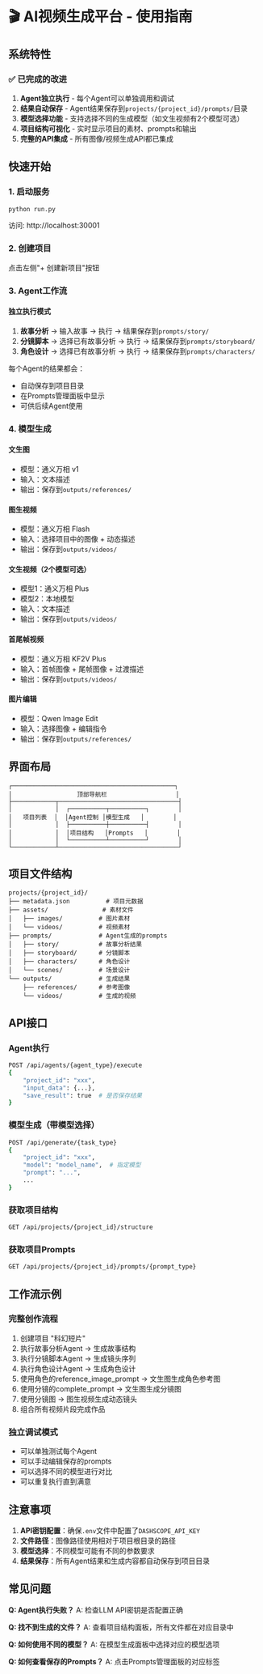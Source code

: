 # 🎬 AI视频生成平台 - 使用指南

## 系统特性

### ✅ 已完成的改进

1. **Agent独立执行** - 每个Agent可以单独调用和调试
2. **结果自动保存** - Agent结果保存到`projects/{project_id}/prompts/`目录
3. **模型选择功能** - 支持选择不同的生成模型（如文生视频有2个模型可选）
4. **项目结构可视化** - 实时显示项目的素材、prompts和输出
5. **完整的API集成** - 所有图像/视频生成API都已集成

## 快速开始

### 1. 启动服务
```bash
python run.py
```
访问: http://localhost:30001

### 2. 创建项目
点击左侧"+ 创建新项目"按钮

### 3. Agent工作流

#### 独立执行模式
1. **故事分析** → 输入故事 → 执行 → 结果保存到`prompts/story/`
2. **分镜脚本** → 选择已有故事分析 → 执行 → 结果保存到`prompts/storyboard/`
3. **角色设计** → 选择已有故事分析 → 执行 → 结果保存到`prompts/characters/`

每个Agent的结果都会：
- 自动保存到项目目录
- 在Prompts管理面板中显示
- 可供后续Agent使用

### 4. 模型生成

#### 文生图
- 模型：通义万相 v1
- 输入：文本描述
- 输出：保存到`outputs/references/`

#### 图生视频
- 模型：通义万相 Flash
- 输入：选择项目中的图像 + 动态描述
- 输出：保存到`outputs/videos/`

#### 文生视频（2个模型可选）
- 模型1：通义万相 Plus
- 模型2：本地模型
- 输入：文本描述
- 输出：保存到`outputs/videos/`

#### 首尾帧视频
- 模型：通义万相 KF2V Plus
- 输入：首帧图像 + 尾帧图像 + 过渡描述
- 输出：保存到`outputs/videos/`

#### 图片编辑
- 模型：Qwen Image Edit
- 输入：选择图像 + 编辑指令
- 输出：保存到`outputs/references/`

## 界面布局

```
┌─────────────────────────────────────────────┐
│                  顶部导航栏                   │
├────────────┬─────────────────────────────────┤
│            │  ┌──────────┬──────────┐        │
│   项目列表  │  │Agent控制 │模型生成   │        │
│            │  ├──────────┼──────────┤        │
│            │  │项目结构   │Prompts   │        │
│            │  └──────────┴──────────┘        │
└────────────┴─────────────────────────────────┘
```

## 项目文件结构

```
projects/{project_id}/
├── metadata.json          # 项目元数据
├── assets/               # 素材文件
│   ├── images/          # 图片素材
│   └── videos/          # 视频素材
├── prompts/             # Agent生成的prompts
│   ├── story/           # 故事分析结果
│   ├── storyboard/      # 分镜脚本
│   ├── characters/      # 角色设计
│   └── scenes/          # 场景设计
└── outputs/             # 生成结果
    ├── references/      # 参考图像
    └── videos/          # 生成的视频
```

## API接口

### Agent执行
```bash
POST /api/agents/{agent_type}/execute
{
    "project_id": "xxx",
    "input_data": {...},
    "save_result": true  # 是否保存结果
}
```

### 模型生成（带模型选择）
```bash
POST /api/generate/{task_type}
{
    "project_id": "xxx",
    "model": "model_name",  # 指定模型
    "prompt": "...",
    ...
}
```

### 获取项目结构
```bash
GET /api/projects/{project_id}/structure
```

### 获取项目Prompts
```bash
GET /api/projects/{project_id}/prompts/{prompt_type}
```

## 工作流示例

### 完整创作流程
1. 创建项目 "科幻短片"
2. 执行故事分析Agent → 生成故事结构
3. 执行分镜脚本Agent → 生成镜头序列
4. 执行角色设计Agent → 生成角色设计
5. 使用角色的reference_image_prompt → 文生图生成角色参考图
6. 使用分镜的complete_prompt → 文生图生成分镜图
7. 使用分镜图 → 图生视频生成动态镜头
8. 组合所有视频片段完成作品

### 独立调试模式
- 可以单独测试每个Agent
- 可以手动编辑保存的prompts
- 可以选择不同的模型进行对比
- 可以重复执行直到满意

## 注意事项

1. **API密钥配置**：确保`.env`文件中配置了`DASHSCOPE_API_KEY`
2. **文件路径**：图像路径使用相对于项目根目录的路径
3. **模型选择**：不同模型可能有不同的参数要求
4. **结果保存**：所有Agent结果和生成内容都自动保存到项目目录

## 常见问题

**Q: Agent执行失败？**
A: 检查LLM API密钥是否配置正确

**Q: 找不到生成的文件？**
A: 查看项目结构面板，所有文件都在对应目录中

**Q: 如何使用不同的模型？**
A: 在模型生成面板中选择对应的模型选项

**Q: 如何查看保存的Prompts？**
A: 点击Prompts管理面板的对应标签
